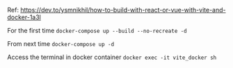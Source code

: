 Ref: https://dev.to/ysmnikhil/how-to-build-with-react-or-vue-with-vite-and-docker-1a3l

For the first time
`docker-compose up --build --no-recreate -d`

From next time
`docker-compose up -d`

Access the terminal in docker container
`docker exec -it vite_docker sh`


